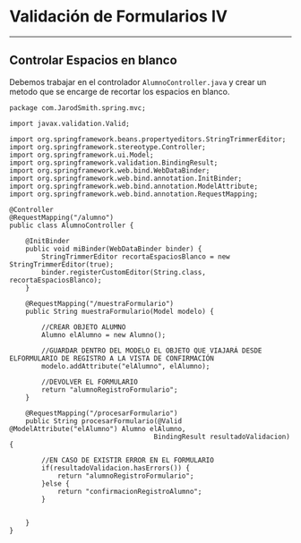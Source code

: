# Validación de Formularios IV

---

## Controlar Espacios en blanco

Debemos trabajar en el controlador `AlumnoController.java` y crear un metodo que se encarge de recortar los espacios en blanco.

    package com.JarodSmith.spring.mvc;

    import javax.validation.Valid;

    import org.springframework.beans.propertyeditors.StringTrimmerEditor;
    import org.springframework.stereotype.Controller;
    import org.springframework.ui.Model;
    import org.springframework.validation.BindingResult;
    import org.springframework.web.bind.WebDataBinder;
    import org.springframework.web.bind.annotation.InitBinder;
    import org.springframework.web.bind.annotation.ModelAttribute;
    import org.springframework.web.bind.annotation.RequestMapping;

    @Controller
    @RequestMapping("/alumno")
    public class AlumnoController {
        
        @InitBinder
        public void miBinder(WebDataBinder binder) {
            StringTrimmerEditor recortaEspaciosBlanco = new StringTrimmerEditor(true);
            binder.registerCustomEditor(String.class, recortaEspaciosBlanco);
        }

        @RequestMapping("/muestraFormulario")
        public String muestraFormulario(Model modelo) {
            
            //CREAR OBJETO ALUMNO
            Alumno elAlumno = new Alumno();
            
            //GUARDAR DENTRO DEL MODELO EL OBJETO QUE VIAJARÁ DESDE ELFORMULARIO DE REGISTRO A LA VISTA DE CONFIRMACIÓN
            modelo.addAttribute("elAlumno", elAlumno);
            
            //DEVOLVER EL FORMULARIO
            return "alumnoRegistroFormulario";
        }
        
        @RequestMapping("/procesarFormulario")
        public String procesarFormulario(@Valid @ModelAttribute("elAlumno") Alumno elAlumno,
                                        BindingResult resultadoValidacion) {
            
            //EN CASO DE EXISTIR ERROR EN EL FORMULARIO
            if(resultadoValidacion.hasErrors()) {
                return "alumnoRegistroFormulario";
            }else {
                return "confirmacionRegistroAlumno";
            }
            
            
        }
    }
